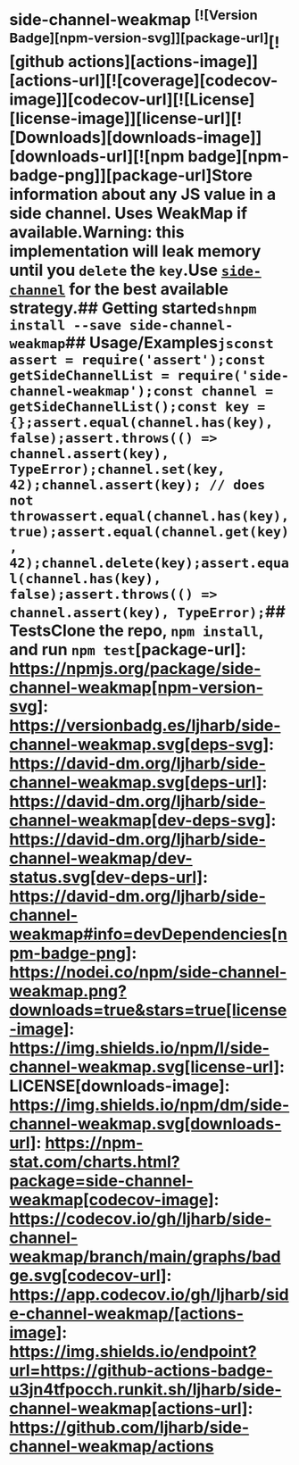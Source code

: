 # side-channel-weakmap <sup>[![Version Badge][npm-version-svg]][package-url]</sup>[![github actions][actions-image]][actions-url][![coverage][codecov-image]][codecov-url][![License][license-image]][license-url][![Downloads][downloads-image]][downloads-url][![npm badge][npm-badge-png]][package-url]Store information about any JS value in a side channel. Uses WeakMap if available.Warning: this implementation will leak memory until you `delete` the `key`.Use [`side-channel`](https://npmjs.com/side-channel) for the best available strategy.## Getting started```shnpm install --save side-channel-weakmap```## Usage/Examples```jsconst assert = require('assert');const getSideChannelList = require('side-channel-weakmap');const channel = getSideChannelList();const key = {};assert.equal(channel.has(key), false);assert.throws(() => channel.assert(key), TypeError);channel.set(key, 42);channel.assert(key); // does not throwassert.equal(channel.has(key), true);assert.equal(channel.get(key), 42);channel.delete(key);assert.equal(channel.has(key), false);assert.throws(() => channel.assert(key), TypeError);```## TestsClone the repo, `npm install`, and run `npm test`[package-url]: https://npmjs.org/package/side-channel-weakmap[npm-version-svg]: https://versionbadg.es/ljharb/side-channel-weakmap.svg[deps-svg]: https://david-dm.org/ljharb/side-channel-weakmap.svg[deps-url]: https://david-dm.org/ljharb/side-channel-weakmap[dev-deps-svg]: https://david-dm.org/ljharb/side-channel-weakmap/dev-status.svg[dev-deps-url]: https://david-dm.org/ljharb/side-channel-weakmap#info=devDependencies[npm-badge-png]: https://nodei.co/npm/side-channel-weakmap.png?downloads=true&stars=true[license-image]: https://img.shields.io/npm/l/side-channel-weakmap.svg[license-url]: LICENSE[downloads-image]: https://img.shields.io/npm/dm/side-channel-weakmap.svg[downloads-url]: https://npm-stat.com/charts.html?package=side-channel-weakmap[codecov-image]: https://codecov.io/gh/ljharb/side-channel-weakmap/branch/main/graphs/badge.svg[codecov-url]: https://app.codecov.io/gh/ljharb/side-channel-weakmap/[actions-image]: https://img.shields.io/endpoint?url=https://github-actions-badge-u3jn4tfpocch.runkit.sh/ljharb/side-channel-weakmap[actions-url]: https://github.com/ljharb/side-channel-weakmap/actions
